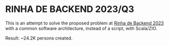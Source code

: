 # RINHA DE BACKEND 2023/Q3

This is an attempt to solve the proposed problem at [Rinha de Backend 2023](https://github.com/zanfranceschi/rinha-de-backend-2023-q3/) with a common software
architecture, instead of a script, with Scala/ZIO.

Result: ~24.2K persons created.
